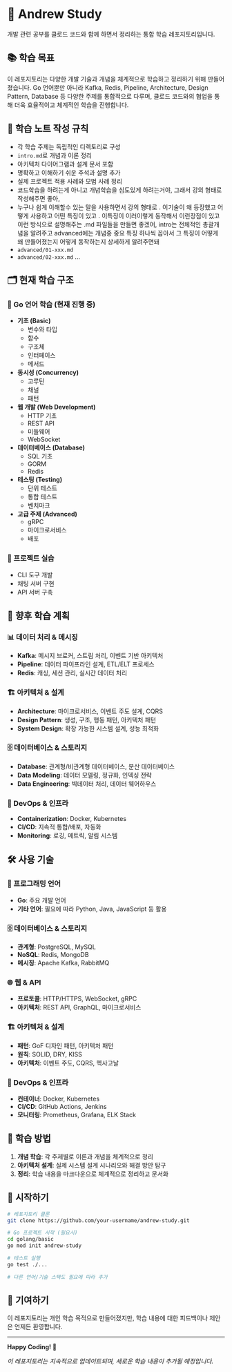 # 🚀 Andrew Study

개발 관련 공부를 클로드 코드와 함께 하면서 정리하는 통합 학습 레포지토리입니다.

## 📚 학습 목표

이 레포지토리는 다양한 개발 기술과 개념을 체계적으로 학습하고 정리하기 위해 만들어졌습니다. Go 언어뿐만 아니라 Kafka, Redis, Pipeline, Architecture, Design Pattern, Database 등 다양한 주제를 통합적으로 다루며, 클로드 코드와의 협업을 통해 더욱 효율적이고 체계적인 학습을 진행합니다.

## 📝 학습 노트 작성 규칙

- 각 학습 주제는 독립적인 디렉토리로 구성
- `intro.md`로 개념과 이론 정리
- 아키텍처 다이어그램과 설계 문서 포함
- 명확하고 이해하기 쉬운 주석과 설명 추가
- 실제 프로젝트 적용 사례와 모범 사례 정리
- 코드학습을 하려는게 아니고 개념학습을 심도있게 하려는거야, 그래서 강의 형태로 작성해주면 좋아,
- 누구나 쉽게 이해할수 있는 말을 사용하면서 강의 형태로 . 이기술이 왜 등장했고 어떻게 사용하고 어떤 특징이 있고 . 이특징이 이러이렇게 동작해서 이런장점이 있고 이런
  방식으로 설명해주는 .md 파일들을 만들면 좋겠어, intro는 전체적인 총괄개념을 알려주고 advanced에는 개념중 중요 특징 하나씩 꼽아서 그 특징이 어떻게 왜 만들어졌는지 어떻게 동작하는지 상세하게 알려주면돼
- `advanced/01-xxx.md`
- `advanced/02-xxx.md`
...

## 🗂️ 현재 학습 구조

### 🐹 Go 언어 학습 (현재 진행 중)
- **기초 (Basic)**
  - 변수와 타입
  - 함수
  - 구조체
  - 인터페이스
  - 메서드
- **동시성 (Concurrency)**
  - 고루틴
  - 채널
  - 패턴
- **웹 개발 (Web Development)**
  - HTTP 기초
  - REST API
  - 미들웨어
  - WebSocket
- **데이터베이스 (Database)**
  - SQL 기초
  - GORM
  - Redis
- **테스팅 (Testing)**
  - 단위 테스트
  - 통합 테스트
  - 벤치마크
- **고급 주제 (Advanced)**
  - gRPC
  - 마이크로서비스
  - 배포

### 🎯 프로젝트 실습
- CLI 도구 개발
- 채팅 서버 구현
- API 서버 구축

## 🚀 향후 학습 계획

### 📊 데이터 처리 & 메시징
- **Kafka**: 메시지 브로커, 스트림 처리, 이벤트 기반 아키텍처
- **Pipeline**: 데이터 파이프라인 설계, ETL/ELT 프로세스
- **Redis**: 캐싱, 세션 관리, 실시간 데이터 처리

### 🏗️ 아키텍처 & 설계
- **Architecture**: 마이크로서비스, 이벤트 주도 설계, CQRS
- **Design Pattern**: 생성, 구조, 행동 패턴, 아키텍처 패턴
- **System Design**: 확장 가능한 시스템 설계, 성능 최적화

### 🗄️ 데이터베이스 & 스토리지
- **Database**: 관계형/비관계형 데이터베이스, 분산 데이터베이스
- **Data Modeling**: 데이터 모델링, 정규화, 인덱싱 전략
- **Data Engineering**: 빅데이터 처리, 데이터 웨어하우스

### 🔧 DevOps & 인프라
- **Containerization**: Docker, Kubernetes
- **CI/CD**: 지속적 통합/배포, 자동화
- **Monitoring**: 로깅, 메트릭, 알림 시스템

## 🛠️ 사용 기술

### 🐹 프로그래밍 언어
- **Go**: 주요 개발 언어
- **기타 언어**: 필요에 따라 Python, Java, JavaScript 등 활용

### 🗄️ 데이터베이스 & 스토리지
- **관계형**: PostgreSQL, MySQL
- **NoSQL**: Redis, MongoDB
- **메시징**: Apache Kafka, RabbitMQ

### 🌐 웹 & API
- **프로토콜**: HTTP/HTTPS, WebSocket, gRPC
- **아키텍처**: REST API, GraphQL, 마이크로서비스

### 🏗️ 아키텍처 & 설계
- **패턴**: GoF 디자인 패턴, 아키텍처 패턴
- **원칙**: SOLID, DRY, KISS
- **아키텍처**: 이벤트 주도, CQRS, 헥사고날

### 🔧 DevOps & 인프라
- **컨테이너**: Docker, Kubernetes
- **CI/CD**: GitHub Actions, Jenkins
- **모니터링**: Prometheus, Grafana, ELK Stack

## 📖 학습 방법

1. **개념 학습**: 각 주제별로 이론과 개념을 체계적으로 정리
2. **아키텍처 설계**: 실제 시스템 설계 시나리오와 해결 방안 탐구
3. **정리**: 학습 내용을 마크다운으로 체계적으로 정리하고 문서화

## 🚀 시작하기

```bash
# 레포지토리 클론
git clone https://github.com/your-username/andrew-study.git

# Go 프로젝트 시작 (필요시)
cd golang/basic
go mod init andrew-study

# 테스트 실행
go test ./...

# 다른 언어/기술 스택도 필요에 따라 추가
```

## 🤝 기여하기

이 레포지토리는 개인 학습 목적으로 만들어졌지만, 학습 내용에 대한 피드백이나 제안은 언제든 환영합니다.

---

**Happy Coding! 🎉**

*이 레포지토리는 지속적으로 업데이트되며, 새로운 학습 내용이 추가될 예정입니다.*
